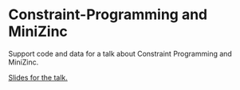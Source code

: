 # Constraint-Programming and MiniZinc

Support code and data for a talk about Constraint Programming and MiniZinc.

[Slides for the talk.](https://docs.google.com/presentation/d/1ycGvP1_i5owX0z8fjYcY10bigVAWH-i1t6IGOMp3vnA/edit?usp=sharing)
